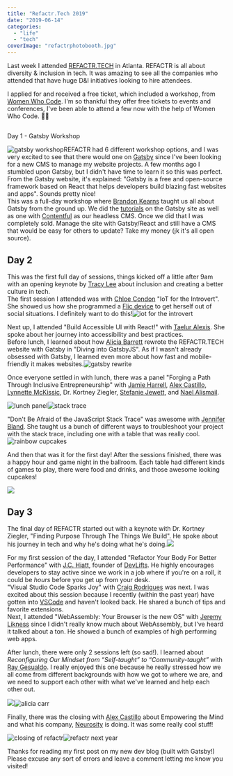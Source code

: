 ```yaml
---
title: "Refactr.Tech 2019"
date: "2019-06-14"
categories: 
  - "life"
  - "tech"
coverImage: "refactrphotobooth.jpg"
---
```


Last week I attended [REFACTR.TECH](https://www.refactr.tech/) in Atlanta. REFACTR is all about diversity & inclusion in tech. It was amazing to see all the companies who attended that have huge D&I initiatives looking to hire attendees.

  
I applied for and received a free ticket, which included a workshop, from [Women Who Code](https://www.womenwhocode.com/). I'm so thankful they offer free tickets to events and conferences, I've been able to attend a few now with the help of Women Who Code. 👩‍💻

##   
Day 1 - Gatsby Workshop

![gatsby workshop](images/gatsbyworkshop-scaled-1-768x1024.jpg)REFACTR had 6 different workshop options, and I was very excited to see that there would one on [Gatsby](https://www.gatsbyjs.com/) since I've been looking for a new CMS to manage my website projects. A few months ago I stumbled upon Gatsby, but I didn't have time to learn it so this was perfect. From the Gatsby website, it's explained: "Gatsby is a free and open-source framework based on React that helps developers build blazing fast websites and apps". Sounds pretty nice!  
This was a full-day workshop where [Brandon Kearns](https://twitter.com/brandon_kearns) taught us all about Gatsby from the ground up. We did the [tutorials](https://www.gatsbyjs.com/docs/tutorial/) on the Gatsby site as well as one with [Contentful](https://www.contentful.com) as our headless CMS. Once we did that I was completely sold. Manage the site with Gatsby/React and still have a CMS that would be easy for others to update? Take my money (jk it's all open source).

## Day 2

  
This was the first full day of sessions, things kicked off a little after 9am with an opening keynote by [Tracy Lee](https://twitter.com/ladyleet) about inclusion and creating a better culture in tech.  
The first session I attended was with [Chloe Condon](https://twitter.com/ChloeCondon) "IoT for the Introvert". She showed us how she programmed a [Flic device](https://flic.io/) to get herself out of social situations. I definitely want to do this!![iot for the introvert](images/iotfortheintrovert-scaled-1-1024x576.jpg)

Next up, I attended "Build Accessible UI with React!" with [Taelur Alexis](https://twitter.com/TaelurAlexis). She spoke about her journey into accessibility and best practices.  
Before lunch, I learned about how [Alicia Barrett](https://twitter.com/optimistalicia) rewrote the REFACTR.TECH website with Gatsby in "Diving into GatsbyJS". As if I wasn't already obsessed with Gatsby, I learned even more about how fast and mobile-friendly it makes websites.![gatsby rewrite](images/gatsbyrewrite-scaled-1-1024x576.jpg)

Once everyone settled in with lunch, there was a panel "Forging a Path Through Inclusive Entrepreneurship" with [Jamie Harrell](https://twitter.com/jamieharrellmba), [Alex Castillo](https://twitter.com/castillo__io), [Lynnette McKissic](https://twitter.com/TheGoodrCo), Dr. Kortney Ziegler, [Stefanie Jewett](https://twitter.com/StefanieJewett), and [Nael Alismail](https://twitter.com/naelyall).

![lunch panel](images/panel-scaled-1-1024x576.jpg)![stack trace](images/stacktrace-scaled-1-1024x576.jpg)

"Don't Be Afraid of the JavaScript Stack Trace" was awesome with [Jennifer Bland](https://twitter.com/ratracegrad). She taught us a bunch of different ways to troubleshoot your project with the stack trace, including one with a table that was really cool.![rainbow cupcakes](images/rainbowcupcakes-scaled-1-1024x768.jpg)

And then that was it for the first day! After the sessions finished, there was a happy hour and game night in the ballroom. Each table had different kinds of games to play, there were food and drinks, and those awesome looking cupcakes!

![](images/refactrphotobooth-300x300.jpg)

## Day 3

The final day of REFACTR started out with a keynote with Dr. Kortney Ziegler, "Finding Purpose Through The Things We Build". He spoke about his journey in tech and why he's doing what he's doing.![](images/kourtney-scaled-1-1024x576.jpg)

For my first session of the day, I attended "Refactor Your Body For Better Performance" with [J.C. Hiatt](https://twitter.com/jchiatt), founder of [DevLifts](https://devlifts.io/). He highly encourages developers to stay active since we work in a job where if you're on a roll, it could be _hours_ before you get up from your desk.  
"Visual Studio Code Sparks Joy" with [Craig Rodrigues](https://twitter.com/CraigRodrigues) was next. I was excited about this session because I recently (within the past year) have gotten into [VSCode](https://code.visualstudio.com/) and haven't looked back. He shared a bunch of tips and favorite extensions.  
Next, I attended "WebAssembly: Your Browser is the new OS" with [Jeremy Likness](https://twitter.com/jeremylikness) since I didn't really know much about WebAssembly, but I've heard it talked about a ton. He showed a bunch of examples of high performing web apps.

  
After lunch, there were only 2 sessions left (so sad!). I learned about _Reconfiguring Our Mindset from “Self-taught” to “Community-taught”_ with [Ray Gesualdo](https://twitter.com/RayGesualdo). I really enjoyed this one because he really stressed how we all come from different backgrounds with how we got to where we are, and we need to support each other with what we've learned and help each other out.

![](images/community-scaled-1-1024x576.jpg)![alicia carr](images/aliciacarr-scaled-1-1024x576.jpg)

Finally, there was the closing with [Alex Castillo](https://twitter.com/castillo__io) about Empowering the Mind and what his company, [Neurosity](https://neurosity.co/) is doing. It was some really cool stuff!

![closing of refactr](images/closing-scaled-1-1024x768.jpg)![refactr next year](images/refactrnextyear-1024x1024.jpg)

Thanks for reading my first post on my new dev blog (built with Gatsby!) Please excuse any sort of errors and leave a comment letting me know you visited!
